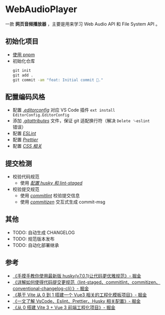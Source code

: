 # WebAudioPlayer

一款 **网页音频播放器** ，主要是用来学习 Web Audio API 和 File System API 。

## 初始化项目

- [使用 pnpm](/docs/pnpm%E4%BD%BF%E7%94%A8.md)
- 初始化仓库
  ```cmd
  git init
  git add .
  git commit -am "feat: Initial commit 🎉."
  ```

## 配置编码风格

- 配置 [_.editorconfig_](/.editorconfig) 对应 VS Code 插件 `ext install EditorConfig.EditorConfig`
- 添加 [_.gitattributes_](/.gitattributes) 文件，保证 git 适配换行符（解决 `Delete `␍`eslint` 错误）
- 配置 [_ESLint_](/docs/%E9%85%8D%E7%BD%AEESLint.md)
- 配置 [_Prettier_](/docs/%E9%85%8D%E7%BD%AEPrettier.md)
- 配置 [_CSS 相关_](/docs/%E9%85%8D%E7%BD%AECSS%E7%9B%B8%E5%85%B3.md)

## 提交检测

- 校验代码规范
  - 使用 [_配置 husky 和 lint-staged_](/docs/配置husky和lint-staged.md)
- 校验提交规范
  - 使用 [_commitlint_](/docs/commitlint.md) 校验提交信息
  - 使用 [_commitizen_](/docs/commitizen.md) 交互式生成 commit-msg

## 其他

- TODO: 自动生成 CHANGELOG
- TODO: 规范版本发布
- TODO: 自动化部署继承

## 参考

- [《手摸手教你使用最新版 husky(v7.0.1)让代码更优雅规范》- 掘金](https://juejin.cn/post/6982192362583752741)
- [《详解如何使得代码提交更规范（lint-staged、commitlint、commitizen、conventional-changelog-cli）》- 掘金](https://juejin.cn/post/6976891381914533918)
- [《基于 Vite 从 0 到 1 搭建一个 Vue3 相关的工程化模板项目》- 掘金](https://juejin.cn/post/7174643560594014245)
- [《一文了解 VsCode、Eslint、Prettier、Husky 相关配置》- 掘金](https://juejin.cn/post/7169889743486844965)
- [《从 0 搭建 Vite 3 + Vue 3 前端工程化项目》- 掘金](https://juejin.cn/post/7156957907890733063)
